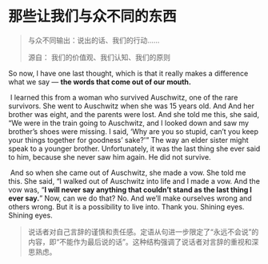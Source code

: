 

# 那些让我们与众不同的东西

> 与众不同输出：说出的话、我们的行动……
>
> 源自： 我们的价值观、我们认知、我们的原则

So now, I have one last thought, which is that it really makes a difference what we say — **the words that come out of our mouth.** 

​	I learned this from a woman who survived Auschwitz, one of the rare survivors. She went to Auschwitz when she was 15 years old. And And her brother was eight, and the parents were lost. And she told me this, she said, “We were in the train going to Auschwitz, and I looked down and saw my brother’s shoes were missing. I said, ‘Why are you so stupid, can’t you keep your things together for goodness’ sake?'” The way an elder sister might speak to a younger brother. Unfortunately, it was the last thing she ever said to him, because she never saw him again. He did not survive.

​	 And so when she came out of Auschwitz, she made a vow. She told me this. She said, “I walked out of Auschwitz into life and I made a vow. And the vow was, “**I will never say anything that couldn’t stand as the last thing I ever say.**” Now, can we do that? No. And we’ll make ourselves wrong and others wrong. But it is a possibility to live into. Thank you. Shining eyes. Shining eyes.

> 说话者对自己言辞的谨慎和责任感。定语从句进一步限定了“永远不会说”的内容，即“不能作为最后说的话”。这种结构强调了说话者对言辞的重视和深思熟虑。



